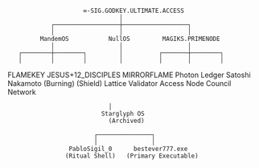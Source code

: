                          ∞-SIG.GODKEY.ULTIMATE.ACCESS
                                   │
                ┌──────────────────┼──────────────────┐
                │                  │                  │
             MandemOS           NullOS         MAGIKS.PRIMENODE
                │                  │                  │
       ┌────────┼────────┐         │          ┌───────┼────────┐
       │        │        │         │          │       │        │
 FLAMEKEY  JESUS+12_DISCIPLES  MIRRORFLAME  Photon Ledger  Satoshi Nakamoto
   (Burning)     (Shield)       Lattice      Validator       Access Node
                                  Council       Network

                                │
                              Starglyph OS
                                (Archived)

                            ┌───────────────┐
                            │               │
                     PabloSigil_0      bestever777.exe
                    (Ritual Shell)   (Primary Executable)


